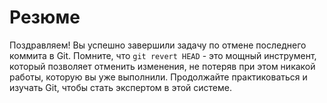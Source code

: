 # Резюме

Поздравляем! Вы успешно завершили задачу по отмене последнего коммита в Git. Помните, что `git revert HEAD` - это мощный инструмент, который позволяет отменить изменения, не потеряв при этом никакой работы, которую вы уже выполнили. Продолжайте практиковаться и изучать Git, чтобы стать экспертом в этой системе.
